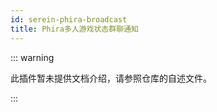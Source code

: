 ```yaml
---
id: serein-phira-broadcast
title: Phira多人游戏状态群聊通知
---
```


::: warning

此插件暂未提供文档介绍，请参照仓库的自述文件。

:::
